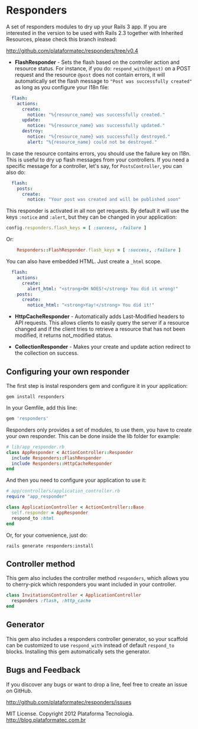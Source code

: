 # Responders

A set of responders modules to dry up your Rails 3 app. If you are interested in the version
to be used with Rails 2.3 together with Inherited Resources, please check this branch instead:

http://github.com/plataformatec/responders/tree/v0.4

* **FlashResponder** - Sets the flash based on the controller action and resource status.
  For instance, if you do: `respond_with(@post)` on a POST request and the resource `@post`
  does not contain errors, it will automatically set the flash message to
  `"Post was successfully created"` as long as you configure your I18n file:

```yaml
  flash:
    actions:
      create:
        notice: "%{resource_name} was successfully created."
      update:
        notice: "%{resource_name} was successfully updated."
      destroy:
        notice: "%{resource_name} was successfully destroyed."
        alert: "%{resource_name} could not be destroyed."
```

  In case the resource contains errors, you should use the failure key on I18n. This is
  useful to dry up flash messages from your controllers. If you need a specific message
  for a controller, let's say, for `PostsController`, you can also do:

```yaml
  flash:
    posts:
      create:
        notice: "Your post was created and will be published soon"
```

  This responder is activated in all non get requests. By default it will use the keys
  `:notice` and `:alert`, but they can be changed in your application:

```ruby
config.responders.flash_keys = [ :success, :failure ]
```

  Or:

```ruby
    Responders::FlashResponder.flash_keys = [ :success, :failure ]
```

  You can also have embedded HTML. Just create a `_html` scope.

```yaml
  flash:
    actions:
      create:
        alert_html: "<strong>OH NOES!</strong> You did it wrong!"
    posts:
      create:
        notice_html: "<strong>Yay!</strong> You did it!"
```

* **HttpCacheResponder** - Automatically adds Last-Modified headers to API requests. This
  allows clients to easily query the server if a resource changed and if the client tries
  to retrieve a resource that has not been modified, it returns not_modified status.

* **CollectionResponder** - Makes your create and update action redirect to the collection on success.

## Configuring your own responder

The first step is instal responders gem and configure it in your application:

```console
gem install responders
```

In your Gemfile, add this line:

```ruby
gem 'responders'
```

Responders only provides a set of modules, to use them, you have to create your own
responder. This can be done inside the lib folder for example:

```ruby
# lib/app_responder.rb
class AppResponder < ActionController::Responder
  include Responders::FlashResponder
  include Responders::HttpCacheResponder
end
```

And then you need to configure your application to use it:

```ruby
# app/controllers/application_controller.rb
require "app_responder"

class ApplicationController < ActionController::Base
  self.responder = AppResponder
  respond_to :html
end
```

Or, for your convenience, just do:

```console
rails generate responders:install
```

## Controller method

This gem also includes the controller method `responders`, which allows you to cherry-pick which
responders you want included in your controller.

```ruby
class InvitationsController < ApplicationController
  responders :flash, :http_cache
end
```

## Generator

This gem also includes a responders controller generator, so your scaffold can be customized
to use `respond_with` instead of default `respond_to` blocks. Installing this gem automatically
sets the generator.

## Bugs and Feedback

If you discover any bugs or want to drop a line, feel free to create an issue on GitHub.

http://github.com/plataformatec/responders/issues

MIT License. Copyright 2012 Plataforma Tecnologia. http://blog.plataformatec.com.br
